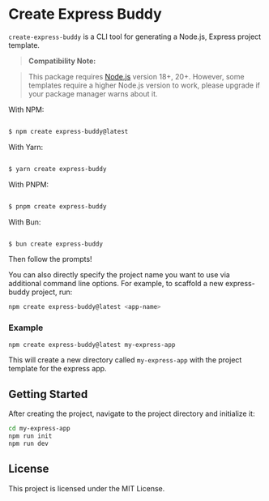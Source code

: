 # Create Express Buddy

`create-express-buddy` is a CLI tool for generating a Node.js, Express project template.

> **Compatibility Note:**

> This package requires [Node.js](https://nodejs.org/en/) version 18+, 20+. However, some templates require a higher Node.js version to work, please upgrade if your package manager warns about it.


With NPM:
```bash

$ npm create express-buddy@latest

```


With Yarn:


```bash

$ yarn create express-buddy

```


With PNPM:


```bash

$ pnpm create express-buddy

```


With Bun:


```bash

$ bun create express-buddy

```


Then follow the prompts!


You can also directly specify the project name you want to use via additional command line options. For example, to scaffold a new express-buddy project, run:


```bash
npm create express-buddy@latest <app-name>
```


### Example

```bash
npm create express-buddy@latest my-express-app
```

This will create a new directory called `my-express-app` with the project template for the express app.

## Getting Started

After creating the project, navigate to the project directory and initialize it:

```bash
cd my-express-app
npm run init
npm run dev
```

## License

This project is licensed under the MIT License.